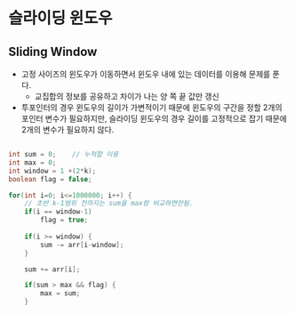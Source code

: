 # 슬라이딩 윈도우

## Sliding Window

- 고정 사이즈의 윈도우가 이동하면서 윈도우 내에 있는 데이터를 이용해 문제를 푼다.
    - 교집합의 정보를 공유하고 차이가 나는 양 쪽 끝 값만 갱신
- 투포인터의 경우 윈도우의 길이가 가변적이기 때문에 윈도우의 구간을 정할 2개의 포인터 변수가 필요하지만, 슬라이딩 윈도우의 경우 길이를 고정적으로 잡기 때문에 2개의 변수가 필요하지 않다.

```java

int sum = 0;    // 누적합 이용
int max = 0;
int window = 1 +(2*k);        	
boolean flag = false;            		

for(int i=0; i<=1000000; i++) { 
	// 초반 k-1범위 전까지는 sum을 max랑 비교하면안됨.			
	if(i == window-1) 
		flag = true;		
	
	if(i >= window) {				
		sum -= arr[i-window];			
	}			

	sum += arr[i];			

	if(sum > max && flag) {				
		max = sum;			
	}

```